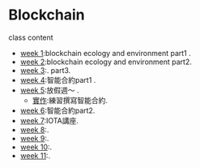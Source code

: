 # Blockchain

class content  
- [week 1]():blockchain ecology and environment part1 . 
- [week 2](https://github.com/hello02923/Blockchain/tree/master/WEEK2):blockchain ecology and environment part2. 
- [week 3](https://github.com/hello02923/Blockchain/tree/master/WEEK3):. part3. 
- [week 4]():智能合約part1 . 
- [week 5]():放假週～ . 
  - [實作]():練習撰寫智能合約. 
- [week 6]():智能合約part2. 
- [week 7]():IOTA講座. 
- [week 8]():. 
- [week 9]():. 
- [week 10]():. 
- [week 11]():. 
